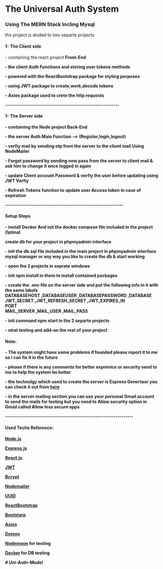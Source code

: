 <h1>The Universal Auth System</h1>
<h3>Using The MERN Stack Incling Mysql</h3>
<article>
the project is divded to two separte projects
<h4> 1- The Client side</h4>
<p>- containing the react project <strong>Front-End<strong></p>
<p>- the client Auth Functions and storing user tokens methods</p>
<p>- powered with the <strong>ReactBootstrap</strong> package for styling perposes</p>
<p>- using <strong>JWT</strong> package to create,work,decode tokens</p>
<p>- <strong>Axios</strong> package used to crete the http requests</p>
---------------------------------------------------------
<h4> 1- The Server side</h4>
<p>- containing the Node project <strong>Back-End<strong></p>
<p>-  the server Auth Main Function --> <strong>(Register,login,logout)</strong></p>
<p>- verfiy mail by sending otp from the server to the client mail <strong>Using NodeMailer</strong></p>
<p>- Forget password by sending new pass from the server to client mail & ask him to change it once logged in again</p>
<p>- update Client account Password & verfiy the user before updating <strong>using JWT Verfiy</strong></p>
<p>- Refresh Tokens function to update user Access token in case of expiration</p>
</article>
-----------------------------------------------------------
<article>
<h4>Setup Steps</h4>
<p>- install Docker And init the docker compose file included in the project <strong>Optinal</strong><p>
<p>create db for your project in <strong>phpmyadmin</strong> interface</p>
<p>- init the <strong>db.sql</strong> file included in the main project in <strong>phpmyadmin</strong> interface mysql manager or any way you like to create the db & start working<p>
<p>- open the 2 projects in seprate windows</p>
<p>- init <strong>npm install</strong> in them to install contained packages</p>
<p>- create the <strong>.env</strong> file on the server side and put the following info in it with the same labels
</br>
<span>
DATABASEHOST
,DATABASEUSER 
,DATABASEPASSWORD
,DATABASE
</br>
JWT_SECRET
,JWT_REFRESH_SECRET
,JWT_EXPIRES_IN
</br>
PORT
</br>
MAIL_SERVER
,MAIL_USER
,MAIL_PASS
</span></p>
<p>- init command <strong>npm start</strong> in the 2 separte projects</p>
<p>- strat testing and add-on the rest of your project</p>
</article>

<article>
<h4>Note:</h4>
<p>- The system might have some problems if founded please report it to me so i can fix it in the future</p>
<p>- please if there is any comments for better exprenice or security send to me to help the system be better</p>
<p>- the technolgy which used to create the server is Express Genertaor you can check it out from <a href="https://expressjs.com/en/starter/generator.html">here</a></p>
<p>- in the server mailing section you can use your personal Gmail account to send the mails for testing but you need to Allow security option in Gmail called <strong>Allow less secure apps</strong></p>
</article>
----------------------------------------------------------------
<article>
<h4>Used Techs Reference:</h4>
<p><a href="https://nodejs.org/en/l">Node.js</a></p>
<p><a href="https://expressjs.com/">Express.js</a></p>
<p><a href="https://reactjs.org/">React.js</a></p>
<p><a href="https://jwt.i">JWT</a></p>
<p><a href="https://www.npmjs.com/package/bcrypt">Bcrypt</a></p>
<p><a href="https://nodemailer.com/about/">Nodemailer</a></p>
<p><a href="https://www.npmjs.com/package/uuid">UUID</a></p>
<p><a href="https://react-bootstrap.github.io/">ReactBootstrap</a></p>
<p><a href="https://getbootstrap.com/">Bootstarp</a></p>
<p><a href="https://axios-http.com/">Axios</a></p>
<p><a href="https://www.npmjs.com/package/dotenv">Dotenv</a></p>
<p><a href="https://www.npmjs.com/package/nodemon">Nodemoon</a> for testing</p>
<p><a href="https://hub.docker.com/">Docker</a> for DB testing</p>
</article>
# Uni-Auth-Model
